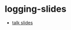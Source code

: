 # logging-slides

- [talk slides](https://talks.godoc.org/github.com/Nastya-Kruglikova/logging-slides/talk.slide)

